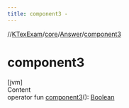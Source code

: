 ```yaml
---
title: component3 -
---
```

//[KTexExam](../../index.md)/[core](../index.md)/[Answer](index.md)/[component3](component3.md)



# component3  
[jvm]  
Content  
operator fun [component3](component3.md)(): [Boolean](https://kotlinlang.org/api/latest/jvm/stdlib/kotlin/-boolean/index.html)  



